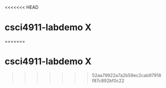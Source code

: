 <<<<<<< HEAD
# csci4911-labdemo X
=======
# csci4911-labdemo X
>>>>>>> 52aa79922a7a2b59ec2cab97918f87c892bf0c22

